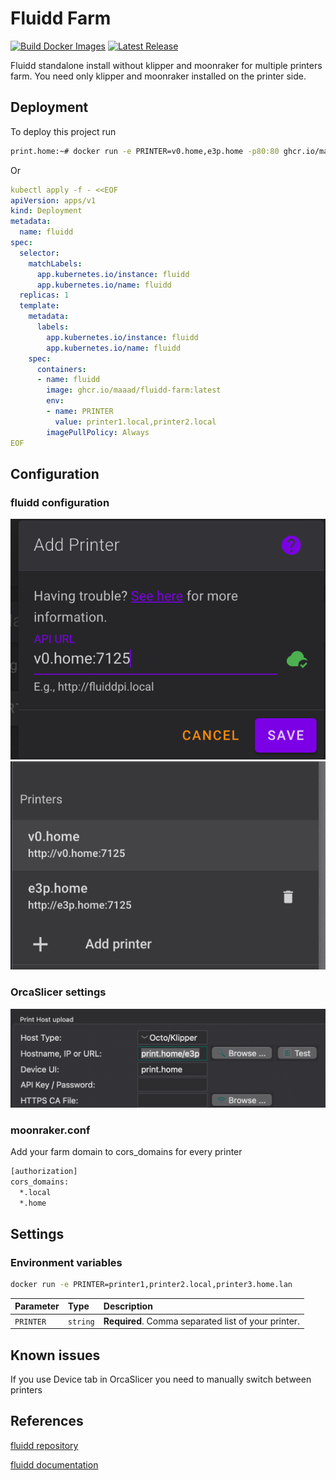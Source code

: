 # Fluidd Farm
[![Build Docker Images](https://github.com/maaad/fluidd-farm/actions/workflows/docker-publish.yml/badge.svg)](https://github.com/maaad/fluidd-farm/actions/workflows/docker-publish.yml)
[![Latest Release](https://img.shields.io/github/release/fluidd-core/fluidd.svg?style=flat-square)](https://github.com/fluidd-core/fluidd/releases/latest)

Fluidd standalone install without klipper and moonraker for multiple printers farm. You need only klipper and moonraker installed on the printer side.

## Deployment

To deploy this project run

```bash
print.home:~# docker run -e PRINTER=v0.home,e3p.home -p80:80 ghcr.io/maaad/fluidd-farm:latesty
```

Or 

```yaml
kubectl apply -f - <<EOF
apiVersion: apps/v1
kind: Deployment
metadata:
  name: fluidd
spec:
  selector:
    matchLabels:
      app.kubernetes.io/instance: fluidd
      app.kubernetes.io/name: fluidd
  replicas: 1 
  template:
    metadata:
      labels:
        app.kubernetes.io/instance: fluidd
        app.kubernetes.io/name: fluidd
    spec:
      containers:
      - name: fluidd
        image: ghcr.io/maaad/fluidd-farm:latest
        env:
        - name: PRINTER
          value: printer1.local,printer2.local
        imagePullPolicy: Always
EOF
```

## Configuration

### fluidd configuration
![fluidd config](https://github.com/maaad/fluidd-farm/blob/main/docs/images/fluidd1.png?raw=true)
![fluidd config](https://github.com/maaad/fluidd-farm/blob/main/docs/images/fluidd2.png?raw=true)

### OrcaSlicer settings
![orcaslicer config](https://github.com/maaad/fluidd-farm/blob/main/docs/images/orcaslicer.png?raw=true)

### moonraker.conf
Add your farm domain to cors_domains for every printer
```bash
[authorization]
cors_domains:
  *.local
  *.home
```

## Settings

### Environment variables

```bash
docker run -e PRINTER=printer1,printer2.local,printer3.home.lan
```

| Parameter | Type     | Description                |
| :-------- | :------- | :------------------------- |
| `PRINTER` | `string` | **Required**. Comma separated list of your printer. |


## Known issues

If you use Device tab in OrcaSlicer you need to manually switch between printers

## References

[fluidd repository](https://github.com/fluidd-core/fluidd)

[fluidd documentation](https://docs.fluidd.xyz/configuration/multiple_printers)
